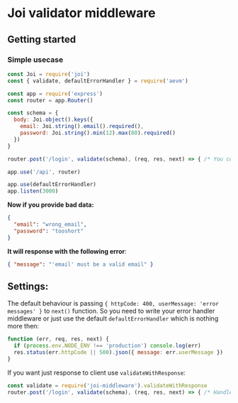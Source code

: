# Joi validator middleware

## Getting started
### Simple usecase
```js
const Joi = require('joi')
const { validate, defaultErrorHandler } = require('aevm')

const app = require('express')
const router = app.Router()

const schema = {
  body: Joi.object().keys({
    email: Joi.string().email().required(),
    password: Joi.string().min(12).max(80).required()
  })
}

router.post('/login', validate(schema), (req, res, next) => { /* You code here */ })

app.use('/api', router)

app.use(defaultErrorHandler)
app.listen(3000)
```

__Now if you provide bad data:__
```json
{
  "email": "wrong_email",
  "password": "tooshort"
}
```

__It will response with the following error__:
```json
{ "message": "'email' must be a valid email" }
```

## Settings:
The default behaviour is passing `{ httpCode: 400, userMessage: 'error messages' }` to `next()` function. So you need to write your error handler middleware or just use the default `defaultErrorHandler` which is nothing more then:
```js
function (err, req, res, next) {
  if (process.env.NODE_ENV !== 'production') console.log(err)
  res.status(err.httpCode || 500).json({ message: err.userMessage })
}
```

If you want just response to client use `validateWithResponse`:
```js
const validate = require('joi-middleware').validateWithResponse
router.post('/login', validate(schema), (req, res, next) => { /* Handle login */ })
```
